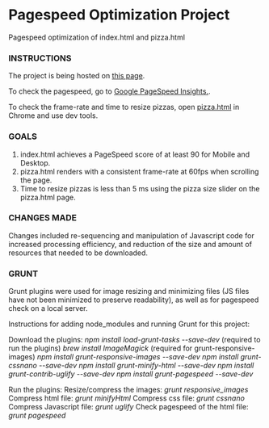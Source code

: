 # Pagespeed Optimization Project

Pagespeed optimization of index.html and pizza.html

### INSTRUCTIONS

The project is being hosted on [this page](http://sunnyanna.github.io/frontend-nanodegree-mobile-portfolio).

To check the pagespeed, go to [Google PageSpeed Insights.](https://developers.google.com/speed/pagespeed/insights).

To check the frame-rate and time to resize pizzas, open [pizza.html](http://sunnyanna.github.io/frontend-nanodegree-mobile-portfolio/views/pizza.html) in Chrome and use dev tools.

### GOALS

1. index.html achieves a PageSpeed score of at least 90 for Mobile and Desktop.
2. pizza.html renders with a consistent frame-rate at 60fps when scrolling the page.
3. Time to resize pizzas is less than 5 ms using the pizza size slider on the pizza.html page.

### CHANGES MADE

Changes included re-sequencing and manipulation of Javascript code for increased processing efficiency, and reduction of the size and amount of resources that needed to be downloaded.

### GRUNT

Grunt plugins were used for image resizing and minimizing files (JS files have not been minimized to preserve readability), as well as for pagespeed check on a local server.

Instructions for adding node_modules and running Grunt for this project:

Download the plugins:
    _npm install load-grunt-tasks --save-dev_ (required to run the plugins)
    _brew install ImageMagick_ (required for grunt-responsive-images)
    _npm install grunt-responsive-images --save-dev_
    _npm install grunt-cssnano --save-dev_
    _npm install grunt-minify-html --save-dev_
    _npm install grunt-contrib-uglify --save-dev_
    _npm install grunt-pagespeed --save-dev_

Run the plugins:
    Resize/compress the images: _grunt responsive_images_
    Compress html file: _grunt minifyHtml_
    Compress css file: _grunt cssnano_
    Compress Javascript file: _grunt uglify_
    Check pagespeed of the html file: _grunt pagespeed_
